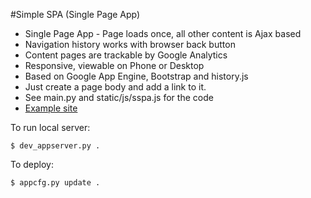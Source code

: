 #Simple SPA (Single Page App)

* Single Page App - Page loads once, all other content is Ajax based
* Navigation history works with browser back button
* Content pages are trackable by Google Analytics
* Responsive, viewable on Phone or Desktop 
* Based on Google App Engine, Bootstrap and history.js
* Just create a page body and add a link to it.
* See main.py and static/js/sspa.js for the code
* [Example site](http://martin-fine-art.appspot.com/)

To run local server:

    $ dev_appserver.py .

To deploy:

    $ appcfg.py update .

